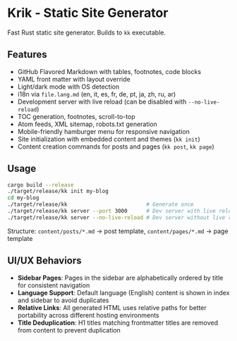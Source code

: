 # Krik - Static Site Generator

Fast Rust static site generator. Builds to `kk` executable.

## Features

- GitHub Flavored Markdown with tables, footnotes, code blocks
- YAML front matter with layout override
- Light/dark mode with OS detection
- i18n via `file.lang.md` (en, it, es, fr, de, pt, ja, zh, ru, ar)
- Development server with live reload (can be disabled with `--no-live-reload`)
- TOC generation, footnotes, scroll-to-top
- Atom feeds, XML sitemap, robots.txt generation
- Mobile-friendly hamburger menu for responsive navigation
- Site initialization with embedded content and themes (`kk init`)
- Content creation commands for posts and pages (`kk post`, `kk page`)

## Usage

```bash
cargo build --release
./target/release/kk init my-blog
cd my-blog
./target/release/kk                         # Generate once
./target/release/kk server --port 3000      # Dev server with live reload
./target/release/kk server --no-live-reload # Dev server without live reload (mobile-safe)
```

Structure: `content/posts/*.md` → post template, `content/pages/*.md` → page
template

## UI/UX Behaviors

- **Sidebar Pages**: Pages in the sidebar are alphabetically ordered by title
  for consistent navigation
- **Language Support**: Default language (English) content is shown in index and
  sidebar to avoid duplicates
- **Relative Links**: All generated HTML uses relative paths for better
  portability across different hosting environments
- **Title Deduplication**: H1 titles matching frontmatter titles are removed
  from content to prevent duplication
